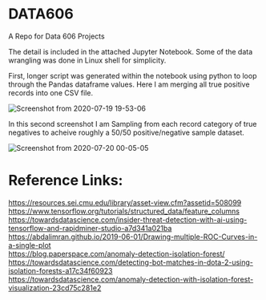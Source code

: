 # DATA606
A Repo for Data 606 Projects

The detail is included in the attached Jupyter Notebook. Some of the data wrangling was done in Linux shell for simplicity.

First, longer script was generated within the notebook using python to loop through the Pandas dataframe values. Here I am merging all true positive records into one CSV file.

![Screenshot from 2020-07-19 19-53-06](https://user-images.githubusercontent.com/39747664/88746555-d1f3eb80-d11a-11ea-9881-601a8e12313f.png)

In this second screenshot I am Sampling from each record category of true negatives to acheive roughly a 50/50 positive/negative sample dataset.

![Screenshot from 2020-07-20 00-05-05](https://user-images.githubusercontent.com/39747664/88746568-d6b89f80-d11a-11ea-9257-da293729ca4c.png)

# Reference Links:
<https://resources.sei.cmu.edu/library/asset-view.cfm?assetid=508099></br>
<https://www.tensorflow.org/tutorials/structured_data/feature_columns></br>
<https://towardsdatascience.com/insider-threat-detection-with-ai-using-tensorflow-and-rapidminer-studio-a7d341a021ba></br>
<https://abdalimran.github.io/2019-06-01/Drawing-multiple-ROC-Curves-in-a-single-plot></br>
<https://blog.paperspace.com/anomaly-detection-isolation-forest/></br>
<https://towardsdatascience.com/detecting-bot-matches-in-dota-2-using-isolation-forests-a17c34f60923></br>
<https://towardsdatascience.com/anomaly-detection-with-isolation-forest-visualization-23cd75c281e2></br>

